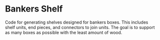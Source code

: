 # Bankers Shelf

Code for generating shelves designed for bankers boxes.  This includes shelf units, end pieces, and connectors to join units.  The goal is to support as many boxes as possible with the least amount of wood.
